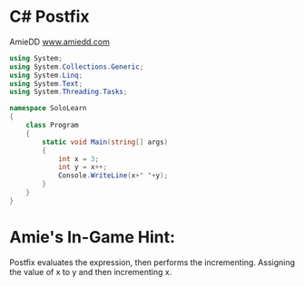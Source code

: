# C# Postfix

AmieDD www.amiedd.com

```C# runnable
using System;
using System.Collections.Generic;
using System.Linq;
using System.Text;
using System.Threading.Tasks;

namespace SoloLearn
{
    class Program
    {
        static void Main(string[] args)
        {
            int x = 3;
            int y = x++;
            Console.WriteLine(x+" "+y);
        }
    }
}
```

# Amie's In-Game Hint:

Postfix evaluates the expression, then performs the incrementing. Assigning the value of x to y and then incrementing x.
